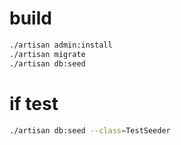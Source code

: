 # build

```bash
./artisan admin:install
./artisan migrate
./artisan db:seed
```

# if test
```bash
./artisan db:seed --class=TestSeeder
```
